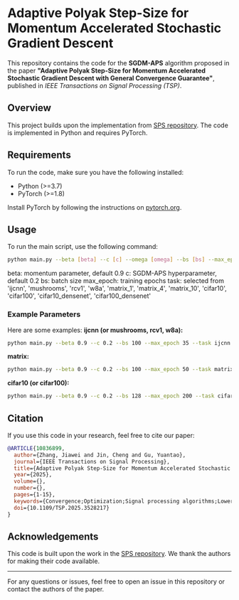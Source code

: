 # Adaptive Polyak Step-Size for Momentum Accelerated Stochastic Gradient Descent

This repository contains the code for the **SGDM-APS** algorithm proposed in the paper **"Adaptive Polyak Step-Size for Momentum Accelerated Stochastic Gradient Descent with General Convergence Guarantee"**, published in *IEEE Transactions on Signal Processing (TSP)*.

## Overview
This project builds upon the implementation from [SPS repository](https://github.com/IssamLaradji/sps). The code is implemented in Python and requires PyTorch.

## Requirements
To run the code, make sure you have the following installed:
- Python (>=3.7)
- PyTorch (>=1.8)

Install PyTorch by following the instructions on [pytorch.org](https://pytorch.org/get-started/).

## Usage
To run the main script, use the following command:
```bash
python main.py --beta [beta] --c [c] --omega [omega] --bs [bs] --max_epoch [max_epoch] --task [task]
```
beta: momentum parameter, default 0.9
c: SGDM-APS hyperparameter, default 0.2
bs: batch size
max_epoch: training epochs
task: selected from 'ijcnn', 'mushrooms', 'rcv1', 'w8a', 'matrix_1', 'matrix_4', 'matrix_10', 'cifar10', 'cifar100', 'cifar10_densenet', 'cifar100_densenet'

### Example Parameters
Here are some examples:
**ijcnn (or mushrooms, rcv1, w8a):**
   ```bash
   python main.py --beta 0.9 --c 0.2 --bs 100 --max_epoch 35 --task ijcnn
   ```
**matrix:**
   ```bash
   python main.py --beta 0.9 --c 0.2 --bs 100 --max_epoch 50 --task matrix_4
   ```
**cifar10 (or cifar100):**
   ```bash
   python main.py --beta 0.9 --c 0.2 --bs 128 --max_epoch 200 --task cifar10
   ```

## Citation
If you use this code in your research, feel free to cite our paper:
```bibtex
@ARTICLE{10836899,
  author={Zhang, Jiawei and Jin, Cheng and Gu, Yuantao},
  journal={IEEE Transactions on Signal Processing}, 
  title={Adaptive Polyak Step-Size for Momentum Accelerated Stochastic Gradient Descent with General Convergence Guarantee}, 
  year={2025},
  volume={},
  number={},
  pages={1-15},
  keywords={Convergence;Optimization;Signal processing algorithms;Lower bound;Interpolation;Tuning;Manuals;Convex functions;Upper bound;Training;Optimization;SGDM;momentum;Polyak stepsize;adaptive step size},
  doi={10.1109/TSP.2025.3528217}
}
```

## Acknowledgements
This code is built upon the work in the [SPS repository](https://github.com/IssamLaradji/sps). We thank the authors for making their code available.

---
For any questions or issues, feel free to open an issue in this repository or contact the authors of the paper.
